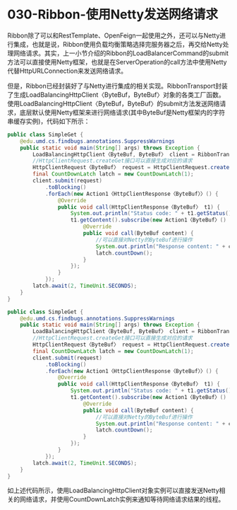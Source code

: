 # 030-Ribbon-使用Netty发送网络请求

Ribbon除了可以和RestTemplate、OpenFeign一起使用之外，还可以与Netty进行集成，也就是说，Ribbon使用负载均衡策略选择完服务器之后，再交给Netty处理网络请求。其实，上一小节介绍的Ribbon的LoadBalancerCommand的submit方法可以直接使用Netty框架，也就是在ServerOperation的call方法中使用Netty代替HttpURLConnection来发送网络请求。

但是，Ribbon已经封装好了与Netty进行集成的相关实现。RibbonTransport封装了生成LoadBalancingHttpClient〈ByteBuf，ByteBuf〉对象的各类工厂函数。使用LoadBalancingHttpClient〈ByteBuf，ByteBuf〉的submit方法发送网络请求，底层默认使用Netty框架来进行网络请求(其中ByteBuf是Netty框架内的字符串缓存实例)，代码如下所示：

```java
public class SimpleGet {
    @edu.umd.cs.findbugs.annotations.SuppressWarnings
    public static void main(String[] args) throws Exception {
        LoadBalancingHttpClient〈ByteBuf, ByteBuf〉 client = RibbonTransport.newHttpClient();
        //HttpClientRequest.createGet接口可以直接生成对应的请求
        HttpClientRequest〈ByteBuf〉 request = HttpClientRequest.createGet("http://www.google.com/");
        final CountDownLatch latch = new CountDownLatch(1);
        client.submit(request)
            .toBlocking()
            .forEach(new Action1〈HttpClientResponse〈ByteBuf〉〉() {
                @Override
                public void call(HttpClientResponse〈ByteBuf〉 t1) {
                    System.out.println("Status code: " + t1.getStatus());
                    t1.getContent().subscribe(new Action1〈ByteBuf〉() {
                        @Override
                        public void call(ByteBuf content) {
                            //可以直接对Netty的ByteBuf进行操作
                            System.out.println("Response content: " + content.toString(Charset.defaultCharset()));
                            latch.countDown();
                        }
                    });
                }
            });
        latch.await(2, TimeUnit.SECONDS);
    }
}

public class SimpleGet {
    @edu.umd.cs.findbugs.annotations.SuppressWarnings
    public static void main(String[] args) throws Exception {
        LoadBalancingHttpClient〈ByteBuf, ByteBuf〉 client = RibbonTransport.newHttpClient();
        //HttpClientRequest.createGet接口可以直接生成对应的请求
        HttpClientRequest〈ByteBuf〉 request = HttpClientRequest.createGet("http://www.google.com/");
        final CountDownLatch latch = new CountDownLatch(1);
        client.submit(request)
            .toBlocking()
            .forEach(new Action1〈HttpClientResponse〈ByteBuf〉〉() {
                @Override
                public void call(HttpClientResponse〈ByteBuf〉 t1) {
                    System.out.println("Status code: " + t1.getStatus());
                    t1.getContent().subscribe(new Action1〈ByteBuf〉() {
                        @Override
                        public void call(ByteBuf content) {
                            //可以直接对Netty的ByteBuf进行操作
                            System.out.println("Response content: " + content.toString(Charset.defaultCharset()));
                            latch.countDown();
                        }
                    });
                }
            });
        latch.await(2, TimeUnit.SECONDS);
    }
}
```



如上述代码所示，使用LoadBalancingHttpClient对象实例可以直接发送Netty相关的网络请求，并使用CountDownLatch实例来通知等待网络请求结果的线程。